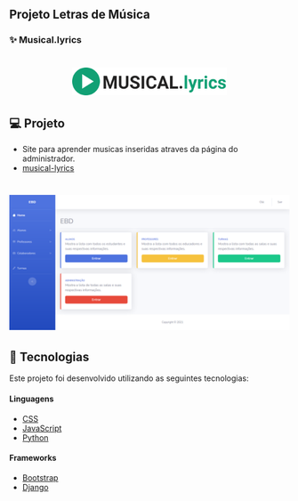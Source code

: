 ## Projeto Letras de Música 

### ✨ Musical.lyrics

<h1 align="center">
    <img alt="PlantManager" title="Podcast" src="https://github.com/luanaAlm/musical.lyrics/blob/main/static/imagem/logo.png" height="50"  />
</h1>

## 💻 Projeto

 - Site para aprender musicas inseridas atraves da página do administrador.
 -  [musical-lyrics](https://musical-lyrics.herokuapp.com/)
 
 
 <h1 align = "center">
    <img alt = "Musical.lyrics" title = "Projeto Letras de Música" src = "https://raw.githubusercontent.com/luanaAlm/sistema_ebd/main/static/img/screencapture-127-0-0-1-8000-secretarios-home-2021-10-11-12_57_46.png" />
</h1>

## 🧪 Tecnologias

Este projeto foi desenvolvido utilizando as seguintes tecnologias:

#### Linguagens

- [CSS](https://www.w3schools.com/css/)
- [JavaScript](https://developer.mozilla.org/pt-BR/docs/Web/JavaScript)
- [Python](https://www.python.org/)

#### Frameworks

- [Bootstrap](https://getbootstrap.com/docs/4.6/getting-started/introduction/)
- [Django](https://www.djangoproject.com/)
